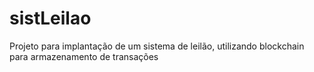 # sistLeilao
Projeto para implantação de um sistema de leilão, utilizando blockchain para armazenamento de transações
